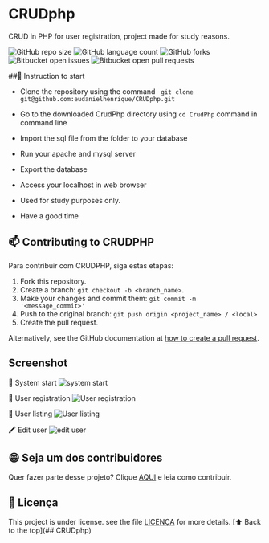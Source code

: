 # CRUDphp
 CRUD in PHP for user registration, project made for study reasons.
 
![GitHub repo size](https://img.shields.io/github/repo-size/eudanielhenrique/CRUDphp?style=for-the-badge)
![GitHub language count](https://img.shields.io/github/languages/count/eudanielhenrique/CRUDphp?style=for-the-badge)
![GitHub forks](https://img.shields.io/github/forks/eudanielhenrique/CRUDphp?style=for-the-badge)
![Bitbucket open issues](https://img.shields.io/bitbucket/issues/eudanielhenrique/CRUDphp?style=for-the-badge)
![Bitbucket open pull requests](https://img.shields.io/bitbucket/pr-raw/eudanielhenrique/CRUDphp?style=for-the-badge)

##🚀 Instruction to start
- Clone the repository using the command ``` git clone git@github.com:eudanielhenrique/CRUDphp.git```
- Go to the downloaded CrudPhp directory using ```cd CrudPhp``` command in command line
- Import the sql file from the folder to your database

- Run your apache and mysql server
- Export the database
- Access your localhost in web browser
- Used for study purposes only.
- Have a good time

## 📫 Contributing to CRUDPHP
<!---Se o seu README for longo ou se você tiver algum processo ou etapas específicas que deseja que os contribuidores sigam, considere a criação de um arquivo CONTRIBUTING.md separado--->
Para contribuir com CRUDPHP, siga estas etapas:

1. Fork this repository.
2. Create a branch: `git checkout -b <branch_name>`.
3. Make your changes and commit them: `git commit -m '<message_commit>'`
4. Push to the original branch: `git push origin <project_name> / <local>`
5. Create the pull request.

Alternatively, see the GitHub documentation at [how to create a pull request](https://help.github.com/en/github/collaborating-with-issues-and-pull-requests/creating-a-pull-request ).


## Screenshot

🚀 System start
<img src="https://i.imgur.com/AcIzQAZ.png" alt="system start">

👥 User registration
<img src="https://i.imgur.com/eUMQgqB.png" alt="User registration">

📃 User listing
<img src="https://i.imgur.com/qQCvocE.png" alt="User listing">

🖍  Edit user
<img src="https://i.imgur.com/qQCvocE.png" alt="edit user">


## 😄 Seja um dos contribuidores<br>

Quer fazer parte desse projeto? Clique [AQUI](CONTRIBUTING.md) e leia como contribuir.

## 📝 Licença

This project is under license. see the file [LICENÇA](LICENSE.md) for more details.
[⬆ Back to the top](## CRUDphp)<br>
